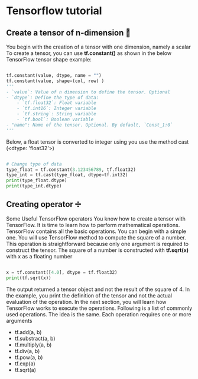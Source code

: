 
<h1>Tensorflow tutorial</h1>              

<h2>Create a tensor of n-dimension 📜</h2>
You begin with the creation of a tensor with one dimension, namely a scalar<br/>
To create a tensor, you can use <b>tf.constant()</b> as shown in the below TensorFlow tensor shape example:   

``` python

tf.constant(value, dtype, name = "")
tf.constant(value, shape=(col, row) )
'''
- `value`: Value of n dimension to define the tensor. Optional
- `dtype`: Define the type of data:       
    - `tf.float32`: Float variable    
    - `tf.int16`: Integer variable
    - `tf.string`: String variable 
    - `tf.bool`: Boolean variable
- "name": Name of the tensor. Optional. By default, `Const_1:0`
'''

```

Below, a float tensor is converted to integer using you use the method cast (<dtype: 'float32'>)

``` python

# Change type of data
type_float = tf.constant(3.123456789, tf.float32)
type_int = tf.cast(type_float, dtype=tf.int32)
print(type_float.dtype)
print(type_int.dtype)

```

<h2>Creating operator ➗</h2>
Some Useful TensorFlow operators
You know how to create a tensor with TensorFlow. It is time to learn how to perform mathematical operations.
TensorFlow contains all the basic operations. You can begin with a simple one. You will use TensorFlow method to compute the square of a number. This operation is straightforward because only one argument is required to construct the tensor.
The square of a number is constructed with <b>tf.sqrt(x)</b> with x as a floating number

``` python

x = tf.constant([4.0], dtype = tf.float32)
print(tf.sqrt(x))

```

The output returned a tensor object and not the result of the square of 4. In the example, you print the definition of the tensor and not the actual evaluation of the operation. In the next section, you will learn how TensorFlow works to execute the operations.
Following is a list of commonly used operations. The idea is the same. Each operation requires one or more arguments
<ul>
<li>tf.add(a, b)</li>
<li>tf.substract(a, b)</li>
<li>tf.multiply(a, b)</li>
<li>tf.div(a, b)</li>
<li>tf.pow(a, b)</li>
<li>tf.exp(a)</li>
<li>tf.sqrt(a)</li>
</ul>

